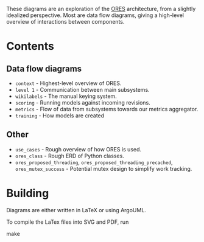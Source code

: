 These diagrams are an exploration of the
[ORES](https://meta.wikimedia.org/wiki/Objective_Revision_Evaluation_Service)
architecture, from a slightly idealized perspective.  Most are data flow
diagrams, giving a high-level overview of interactions between components.

Contents
===

Data flow diagrams
---
* `context` - Highest-level overview of ORES.
* `level 1` - Communication between main subsystems.
* `wikilabels` - The manual keying system.
* `scoring` - Running models against incoming revisions.
* `metrics` - Flow of data from subsystems towards our metrics aggregator.
* `training` - How models are created

Other
---
* `use_cases` - Rough overview of how ORES is used.
* `ores_class` - Rough ERD of Python classes.
* `ores_proposed_threading`, `ores_proposed_threading_precached`, `ores_mutex_success` - Potential mutex design to simplify work tracking.

Building
===

Diagrams are either written in LaTeX or using ArgoUML.

To compile the LaTex files into SVG and PDF, run

  make
